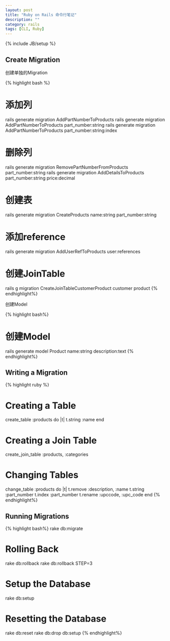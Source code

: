 ```yaml
---
layout: post
title: "Ruby on Rails 命令行笔记"
description: ""
category: rails
tags: [CLI, Ruby]
---
```

{% include JB/setup %}


## Create Migration

创建单独的Migration

{% highlight bash %}
# 添加列
rails generate migration AddPartNumberToProducts
rails generate migration AddPartNumberToProducts part_number:string
rails generate migration AddPartNumberToProducts part_number:string:index
# 删除列
rails generate migration RemovePartNumberFromProducts part_number:string
rails generate migration AddDetailsToProducts part_number:string price:decimal
# 创建表
rails generate migration CreateProducts name:string part_number:string
# 添加reference
rails generate migration AddUserRefToProducts user:references
# 创建JoinTable
rails g migration CreateJoinTableCustomerProduct customer product
{% endhighlight%}

创建Model

{% highlight bash%}
# 创建Model
rails generate model Product name:string description:text
{% endhighlight%}

## Writing a Migration

{% highlight ruby %}
# Creating a Table
create_table :products do |t|
  t.string :name
end
# Creating a Join Table
create_join_table :products, :categories
# Changing Tables
change_table :products do |t|
  t.remove :description, :name
  t.string :part_number
  t.index :part_number
  t.rename :upccode, :upc_code
end
{% endhighlight%}

## Running Migrations

{% highlight bash%}
rake db:migrate 
# Rolling Back
rake db:rollback
rake db:rollback STEP=3
# Setup the Database
rake db:setup
# Resetting the Database
rake db:reset 
rake db:drop db:setup
{% endhighlight%}
